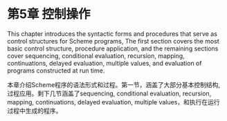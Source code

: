 # 第5章 控制操作

This chapter introduces the syntactic forms and procedures that serve as control structures for Scheme programs, The first section covers the most basic control structure, procedure application, and the remaining sections cover sequencing, conditional evaluation, recursion, mapping, continuations, delayed evaluation, multiple values, and evaluation of programs constructed at run time.

本章介绍Scheme程序的语法形式和过程。第一节，涵盖了大部分基本控制结构,过程应用。剩下几节涵盖了sequencing, conditional evaluation, recursion, mapping, continuations, delayed evaluation, multiple values，和执行在运行过程中生成的程序。
